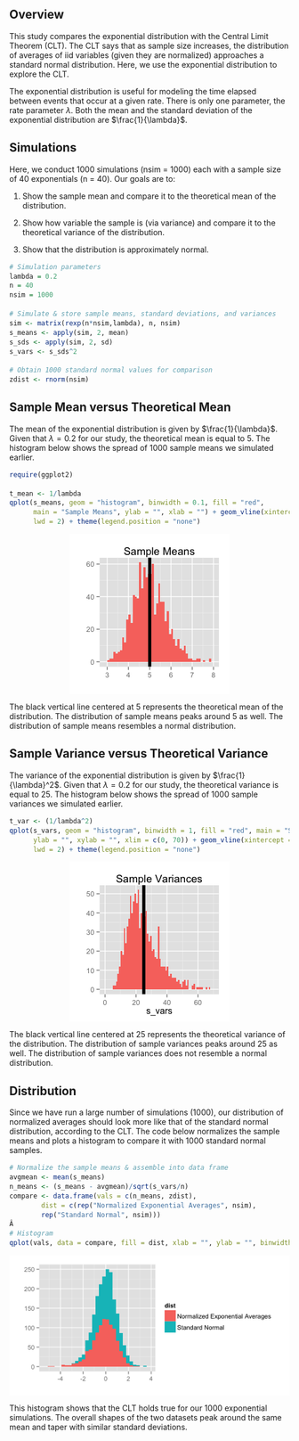 Overview
--------

This study compares the exponential distribution with the Central Limit Theorem (CLT). The CLT says that as sample size increases, the distribution of averages of iid variables (given they are normalized) approaches a standard normal distribution. Here, we use the exponential distribution to explore the CLT.

The exponential distribution is useful for modeling the time elapsed between events that occur at a given rate. There is only one parameter, the rate parameter $\lambda$. Both the mean and the standard deviation of the exponential distribution are $\frac{1}{\lambda}$.

Simulations
-----------

Here, we conduct 1000 simulations (nsim = 1000) each with a sample size of 40 exponentials (n = 40). Our goals are to:

1.  Show the sample mean and compare it to the theoretical mean of the distribution.

2.  Show how variable the sample is (via variance) and compare it to the theoretical variance of the distribution.

3.  Show that the distribution is approximately normal.

``` r
# Simulation parameters
lambda = 0.2
n = 40
nsim = 1000

# Simulate & store sample means, standard deviations, and variances
sim <- matrix(rexp(n*nsim,lambda), n, nsim)
s_means <- apply(sim, 2, mean)
s_sds <- apply(sim, 2, sd)
s_vars <- s_sds^2

# Obtain 1000 standard normal values for comparison
zdist <- rnorm(nsim)
```

Sample Mean versus Theoretical Mean
-----------------------------------

The mean of the exponential distribution is given by $\frac{1}{\lambda}$. Given that $\lambda = 0.2$ for our study, the theoretical mean is equal to 5. The histogram below shows the spread of 1000 sample means we simulated earlier.

``` r
require(ggplot2)

t_mean <- 1/lambda
qplot(s_means, geom = "histogram", binwidth = 0.1, fill = "red",
      main = "Sample Means", ylab = "", xlab = "") + geom_vline(xintercept = t_mean,
      lwd = 2) + theme(legend.position = "none")
```
<p align="center">
<img src="images/figure-markdown_github/unnamed-chunk-2-1.png" title="" alt="" style="display: block; margin: auto;" />
</p>

The black vertical line centered at 5 represents the theoretical mean of the distribution. The distribution of sample means peaks around 5 as well. The distribution of sample means resembles a normal distribution.

Sample Variance versus Theoretical Variance
-------------------------------------------

The variance of the exponential distribution is given by $\frac{1}{\lambda}^2$. Given that $\lambda = 0.2$ for our study, the theoretical variance is equal to 25. The histogram below shows the spread of 1000 sample variances we simulated earlier.

``` r
t_var <- (1/lambda^2)
qplot(s_vars, geom = "histogram", binwidth = 1, fill = "red", main = "Sample Variances",
      ylab = "", xylab = "", xlim = c(0, 70)) + geom_vline(xintercept = t_var,
      lwd = 2) + theme(legend.position = "none")
```
<p align="center">
<img src="images/figure-markdown_github/unnamed-chunk-3-1.png" title="" alt="" style="display: block; margin: auto;" />
</p>

The black vertical line centered at 25 represents the theoretical variance of the distribution. The distribution of sample variances peaks around 25 as well. The distribution of sample variances does not resemble a normal distribution.

Distribution
------------

Since we have run a large number of simulations (1000), our distribution of normalized averages should look more like that of the standard normal distribution, according to the CLT. The code below normalizes the sample means and plots a histogram to compare it with 1000 standard normal samples.

``` r
# Normalize the sample means & assemble into data frame
avgmean <- mean(s_means)
n_means <- (s_means - avgmean)/sqrt(s_vars/n)
compare <- data.frame(vals = c(n_means, zdist),
        dist = c(rep("Normalized Exponential Averages", nsim),
        rep("Standard Normal", nsim)))
Â
# Histogram
qplot(vals, data = compare, fill = dist, xlab = "", ylab = "", binwidth = 0.3)
```

<p align="center">
<img src="images/figure-markdown_github/unnamed-chunk-4-1.png" title="" alt="" style="display: block; margin: auto;" />
</p>

This histogram shows that the CLT holds true for our 1000 exponential simulations. The overall shapes of the two datasets peak around the same mean and taper with similar standard deviations.

